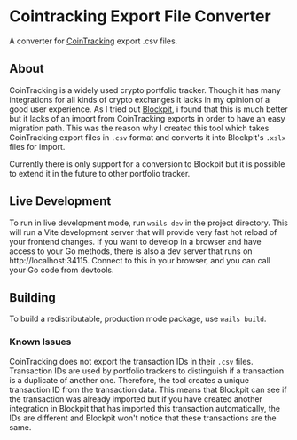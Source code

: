 # Cointracking Export File Converter

A converter for [CoinTracking](https://cointracking.info/) export .csv files. 

## About

CoinTracking is a widely used crypto portfolio tracker. Though it has many integrations for all kinds of crypto exchanges it lacks in my opinion of a good user experience.
As I tried out [Blockpit](https://www.blockpit.io/), i found that this is much better but it lacks of an import from CoinTracking exports in order to have an easy migration path.
This was the reason why I created this tool which takes CoinTracking export files in `.csv` format and converts it into Blockpit's `.xslx` files for import.

Currently there is only support for a conversion to Blockpit but it is possible to extend it in the future to other portfolio tracker.

## Live Development

To run in live development mode, run `wails dev` in the project directory. This will run a Vite development
server that will provide very fast hot reload of your frontend changes. If you want to develop in a browser
and have access to your Go methods, there is also a dev server that runs on http://localhost:34115. Connect
to this in your browser, and you can call your Go code from devtools.

## Building

To build a redistributable, production mode package, use `wails build`.

### Known Issues

CoinTracking does not export the transaction IDs in their `.csv` files. Transaction IDs are used by portfolio trackers to distinguish if a transaction is a duplicate of another one. 
Therefore, the tool creates a unique transaction ID from the transaction data. This means that Blockpit can see if the transaction was already imported but if you have created another integration in Blockpit that has imported this transaction automatically, the IDs are different and Blockpit won't notice that these transactions are the same.
